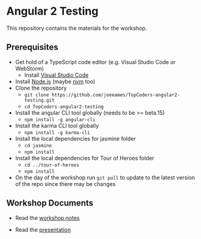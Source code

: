# Angular 2 Testing

This repository contains the materials for the workshop.

## Prerequisites

* Get hold of a TypeScript code editor (e.g. Visual Studio Code or WebStorm)
  * Install [Visual Studio Code](https://www.visualstudio.com/en-us/products/code-vs.aspx)
* Install [Node.js](https://nodejs.org/en/download/) (maybe [nvm](https://github.com/creationix/nvm) too)
* Clone the repository
  * `git clone https://github.com/joeeames/TopCoders-angular2-testing.git`
  * `cd TopCoders-angular2-testing`
* Install the angular CLI tool globally (needs to be >= beta.15)
  * `npm install -g angular-cli`
* Install the karma CLI tool globally
  * `npm install -g karma-cli`
* Install the local dependencies for jasmine folder
  * `cd jasmine`
  * `npm install`
* Install the local dependencies for Tour of Heroes folder
  * `cd ../tour-of-heroes`
  * `npm install`
* On the day of the workshop run `git pull` to update to the latest version of the repo since there may be changes

## Workshop Documents

* Read the [workshop notes](https://docs.google.com/document/d/1aSc9ndWBiQRObQ1AWVmdx7BDj3ksyhog85zGIHSHTuw/edit?usp=sharing)

* Read the [presentation](https://docs.google.com/presentation/d/1FYr10N1sLKo9yNxIM28Xaahz8BRxIMYCs7NjXoDgHsU/edit?usp=sharing)
